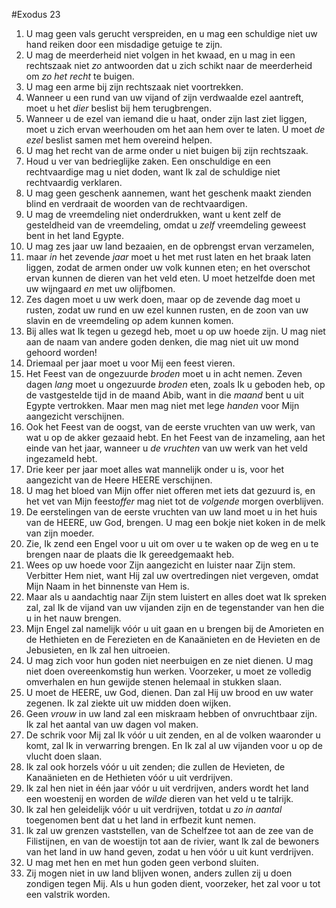 #Exodus 23
1. U mag geen vals gerucht verspreiden, en u mag een schuldige niet uw hand reiken door een misdadige getuige te zijn.
2. U mag de meerderheid niet volgen in het kwaad, en u mag in een rechtszaak niet *zo* antwoorden dat u zich schikt naar de meerderheid om *zo het recht* te buigen.
3. U mag een arme bij zijn rechtszaak niet voortrekken.
4. Wanneer u een rund van uw vijand of zijn verdwaalde ezel aantreft, moet u het *dier* beslist bij hem terugbrengen.
5. Wanneer u de ezel van iemand die u haat, onder zijn last ziet liggen, moet u zich ervan weerhouden om het aan hem over te laten. U moet *de ezel* beslist samen met hem overeind helpen.
6. U mag het recht van de arme onder u niet buigen bij zijn rechtszaak.
7. Houd u ver van bedrieglijke zaken. Een onschuldige en een rechtvaardige mag u niet doden, want Ik zal de schuldige niet rechtvaardig verklaren.
8. U mag geen geschenk aannemen, want het geschenk maakt zienden blind en verdraait de woorden van de rechtvaardigen.
9. U mag de vreemdeling niet onderdrukken, want u kent zelf de gesteldheid van de vreemdeling, omdat u *zelf* vreemdeling geweest bent in het land Egypte.
10. U mag zes jaar uw land bezaaien, en de opbrengst ervan verzamelen,
11. maar *in* het zevende *jaar* moet u het met rust laten en het braak laten liggen, zodat de armen onder uw volk kunnen eten; en het overschot ervan kunnen de dieren van het veld eten. U moet hetzelfde doen met uw wijngaard *en* met uw olijfbomen.
12. Zes dagen moet u uw werk doen, maar op de zevende dag moet u rusten, zodat uw rund en uw ezel kunnen rusten, en de zoon van uw slavin en de vreemdeling op adem kunnen komen.
13. Bij alles wat Ik tegen u gezegd heb, moet u op uw hoede zijn. U mag niet aan de naam van andere goden denken, die mag niet uit uw mond gehoord worden!
14. Driemaal per jaar moet u voor Mij een feest vieren.
15. Het Feest van de ongezuurde *broden* moet u in acht nemen. Zeven dagen *lang* moet u ongezuurde *broden* eten, zoals Ik u geboden heb, op de vastgestelde tijd in de maand Abib, want in die *maand* bent u uit Egypte vertrokken. Maar men mag niet met lege *handen* voor Mijn aangezicht verschijnen.
16. Ook het Feest van de oogst, van de eerste vruchten van uw werk, van wat u op de akker gezaaid hebt. En het Feest van de inzameling, aan het einde van het jaar, wanneer u *de vruchten* van uw werk van het veld ingezameld hebt.
17. Drie keer per jaar moet alles wat mannelijk onder u is, voor het aangezicht van de Heere HEERE verschijnen.
18. U mag het bloed van Mijn offer niet offeren met iets dat gezuurd is, en het vet van Mijn feest*offer* mag niet tot de *volgende* morgen overblijven.
19. De eerstelingen van de eerste vruchten van uw land moet u in het huis van de HEERE, uw God, brengen. U mag een bokje niet koken in de melk van zijn moeder.
20. Zie, Ik zend een Engel voor u uit om over u te waken op de weg en u te brengen naar de plaats die Ik gereedgemaakt heb.
21. Wees op uw hoede voor Zijn aangezicht en luister naar Zijn stem. Verbitter Hem niet, want Hij zal uw overtredingen niet vergeven, omdat Mijn Naam in het binnenste van Hem is.
22. Maar als u aandachtig naar Zijn stem luistert en alles doet wat Ik spreken zal, zal Ik de vijand van uw vijanden zijn en de tegenstander van hen die u in het nauw brengen.
23. Mijn Engel zal namelijk vóór u uit gaan en u brengen bij de Amorieten en de Hethieten en de Ferezieten en de Kanaänieten en de Hevieten en de Jebusieten, en Ik zal hen uitroeien.
24. U mag zich voor hun goden niet neerbuigen en ze niet dienen. U mag niet doen overeenkomstig hun werken. Voorzeker, u moet ze volledig omverhalen en hun gewijde stenen helemaal in stukken slaan.
25. U moet de HEERE, uw God, dienen. Dan zal Hij uw brood en uw water zegenen. Ik zal ziekte uit uw midden doen wijken.
26. Geen *vrouw* in uw land zal een miskraam hebben of onvruchtbaar zijn. Ik zal het aantal van uw dagen vol maken.
27. De schrik voor Mij zal Ik vóór u uit zenden, en al de volken waaronder u komt, zal Ik in verwarring brengen. En Ik zal al uw vijanden voor u op de vlucht doen slaan.
28. Ik zal ook horzels vóór u uit zenden; die zullen de Hevieten, de Kanaänieten en de Hethieten vóór u uit verdrijven.
29. Ik zal hen niet in één jaar vóór u uit verdrijven, anders wordt het land een woestenij en worden de *wilde* dieren van het veld u te talrijk.
30. Ik zal hen geleidelijk vóór u uit verdrijven, totdat u *zo in aantal* toegenomen bent dat u het land in erfbezit kunt nemen.
31. Ik zal uw grenzen vaststellen, van de Schelfzee tot aan de zee van de Filistijnen, en van de woestijn tot aan de rivier, want Ik zal de bewoners van het land in uw hand geven, zodat u hen vóór u uit kunt verdrijven.
32. U mag met hen en met hun goden geen verbond sluiten.
33. Zij mogen niet in uw land blijven wonen, anders zullen zij u doen zondigen tegen Mij. Als u hun goden dient, voorzeker, het zal voor u tot een valstrik worden.
